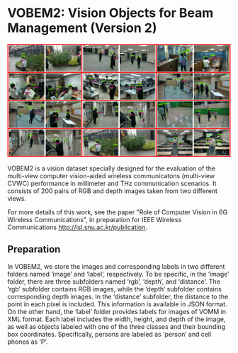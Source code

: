 # VOBEM2: Vision Objects for Beam Management (Version 2)

![](fig4.jpg)

VOBEM2 is a vision dataset specially designed for the evaluation of the multi-view computer vision-aided wireless communicatons (multi-view CVWC) performance in millimeter and THz communication scenarios.
It consists of 200 pairs of RGB and depth images taken from two different views.

For more details of this work, see the paper "Role of Computer Vision in 6G Wireless Communications", in preparation for IEEE Wireless Communications http://isl.snu.ac.kr/publication.

## Preparation

In VOBEM2, we store the images and corresponding labels in two different folders named ‘image’ and ‘label’, respectively. To be specific, in the ‘image’ folder, there are three subfolders named ‘rgb’, ‘depth’, and ‘distance’. The ‘rgb’ subfolder contains RGB images, while the ‘depth’ subfolder contains corresponding depth images. In the ‘distance’ subfolder, the distance to the point in each pixel is included. This information is available in JSON format. On the other hand, the ‘label’ folder provides labels for images of VOMM in XML format. Each label includes the width, height, and depth of the image, as well as objects labeled with one of the three classes and their bounding box coordinates. Specifically, persons are labeled as ‘person’ and cell phones as ‘P’.
